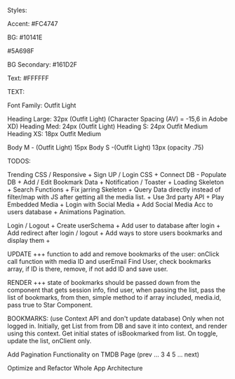 Styles:

Accent:
#FC4747

BG:
#10141E

#5A698F

BG Secondary:
#161D2F

Text:
#FFFFFF

TEXT:

Font Family: Outfit Light

Heading Large: 32px (Outfit Light) (Character Spacing (AV) = -15,6 in Adobe XD)
Heading Med: 24px (Outfit Light)
Heading S: 24px Outfit Medium
Heading XS: 18px Outfit Medium

Body M - (Outfit Light) 15px
Body S -(Outfit Light) 13px (opacity .75)

TODOS:

Trending CSS / Responsive +
Sign UP / Login CSS +
Connect DB - Populate DB +
Add / Edit Bookmark Data +
Notification / Toaster +
Loading Skeleton +
Search Functions +
Fix jarring Skeleton +
Query Data directly instead of filter/map with JS after getting all the media list. +
Use 3rd party API +
Play Embedded Media +
Login with Social Media +
Add Social Media Acc to users database +
Animations
Pagination.

Login / Logout +
Create userSchema +
Add user to database after login +
Add redirect after login / logout +
Add ways to store users bookmarks and display them +

UPDATE +++
function to add and remove bookmarks of the user:
onClick call function with media ID and userEmail
Find User, check bookmarks array, if ID is there, remove, if not add ID
and save user.

RENDER +++
state of bookmarks should be passed down from the component that gets session info, find user, when passing the list, pass the list of bookmarks, from then, simple method to if array included, media.id, pass true to Star Component.

BOOKMARKS: (use Context API and don't update database)
Only when not logged in.
Initially, get List from from DB and save it into context, and render using this context.
Get initial states of isBookmarked from list. On toggle, update the list, onClient only.

Add Pagination Functionality on TMDB Page (prev ... 3 4 5 ... next)

Optimize and Refactor Whole App Architecture
